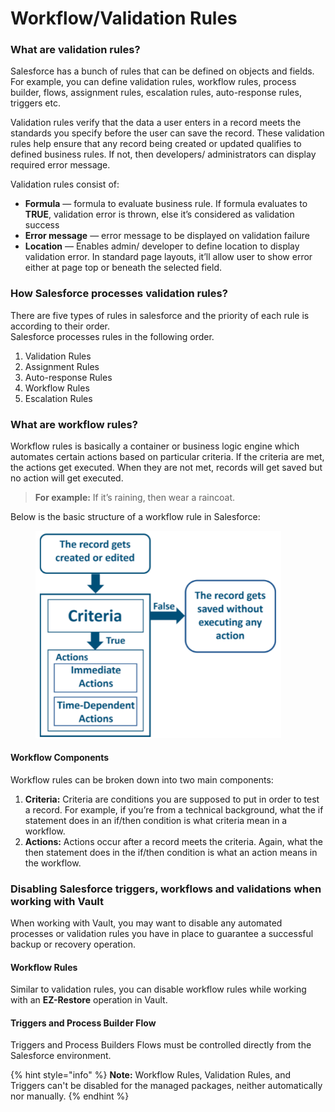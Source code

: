# Workflow/Validation Rules

### What are validation rules? <a href="#what-are-validation-rules" id="what-are-validation-rules"></a>

Salesforce has a bunch of rules that can be defined on objects and fields. For example, you can define validation rules, workflow rules, process builder, flows, assignment rules, escalation rules, auto-response rules, triggers etc.

Validation rules verify that the data a user enters in a record meets the standards you specify before the user can save the record. These validation rules help ensure that any record being created or updated qualifies to defined business rules. If not, then developers/ administrators can display required error message.

Validation rules consist of:

* **Formula** — formula to evaluate business rule. If formula evaluates to **TRUE**, validation error is thrown, else it’s considered as validation success
* **Error message** — error message to be displayed on validation failure
* **Location** — Enables admin/ developer to define location to display validation error. In standard page layouts, it’ll allow user to show error either at page top or beneath the selected field.

### How Salesforce processes validation rules? <a href="#how-salesforce-processes-validation-rules" id="how-salesforce-processes-validation-rules"></a>

There are five types of rules in salesforce and the priority of each rule is according to their order.\
Salesforce processes rules in the following order.

1. Validation Rules
2. Assignment Rules
3. Auto-response Rules
4. Workflow Rules
5. Escalation Rules

### What are workflow rules? <a href="#what-are-workflow-rules" id="what-are-workflow-rules"></a>

Workflow rules is basically a container or business logic engine which automates certain actions based on particular criteria. If the criteria are met, the actions get executed. When they are not met, records will get saved but no action will get executed.

> **For example:** If it’s raining, then wear a raincoat.

Below is the basic structure of a workflow rule in Salesforce:

<figure><img src="../../../.gitbook/assets/image (138).png" alt="" width="393"><figcaption></figcaption></figure>

#### Workflow Components <a href="#workflows-components" id="workflows-components"></a>

Workflow rules can be broken down into two main components:

1. **Criteria:** Criteria are conditions you are supposed to put in order to test a record. For example, if you’re from a technical background, what the if statement does in an if/then condition is what criteria mean in a workflow.
2. **Actions:** Actions occur after a record meets the criteria. Again, what the then statement does in the if/then condition is what an action means in the workflow.

### Disabling Salesforce triggers, workflows and validations when working with Vault <a href="#disabling-salesforce-triggers-workflows-and-validations-when-working-with-vault" id="disabling-salesforce-triggers-workflows-and-validations-when-working-with-vault"></a>

When working with Vault, you may want to disable any automated processes or validation rules you have in place to guarantee a successful backup or recovery operation.

#### Workflow Rules <a href="#workflow-rules" id="workflow-rules"></a>

Similar to validation rules, you can disable workflow rules while working with an **EZ-Restore** operation in Vault.

#### Triggers and Process Builder Flow <a href="#triggers-and-process-builder-flow" id="triggers-and-process-builder-flow"></a>

Triggers and Process Builders Flows must be controlled directly from the Salesforce environment.

{% hint style="info" %}
**Note:** Workflow Rules, Validation Rules, and Triggers can't be disabled for the managed packages, neither automatically nor manually.&#x20;
{% endhint %}
